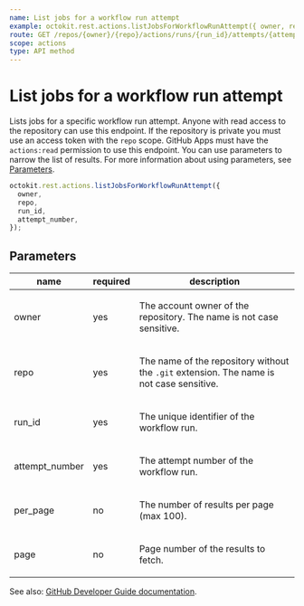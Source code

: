 ```yaml
---
name: List jobs for a workflow run attempt
example: octokit.rest.actions.listJobsForWorkflowRunAttempt({ owner, repo, run_id, attempt_number })
route: GET /repos/{owner}/{repo}/actions/runs/{run_id}/attempts/{attempt_number}/jobs
scope: actions
type: API method
---
```


# List jobs for a workflow run attempt

Lists jobs for a specific workflow run attempt. Anyone with read access to the repository can use this endpoint. If the repository is private you must use an access token with the `repo` scope. GitHub Apps must have the `actions:read` permission to use this endpoint. You can use parameters to narrow the list of results. For more information about using parameters, see [Parameters](https://docs.github.com/rest/overview/resources-in-the-rest-api#parameters).

```js
octokit.rest.actions.listJobsForWorkflowRunAttempt({
  owner,
  repo,
  run_id,
  attempt_number,
});
```

## Parameters

<table>
  <thead>
    <tr>
      <th>name</th>
      <th>required</th>
      <th>description</th>
    </tr>
  </thead>
  <tbody>
    <tr><td>owner</td><td>yes</td><td>

The account owner of the repository. The name is not case sensitive.

</td></tr>
<tr><td>repo</td><td>yes</td><td>

The name of the repository without the `.git` extension. The name is not case sensitive.

</td></tr>
<tr><td>run_id</td><td>yes</td><td>

The unique identifier of the workflow run.

</td></tr>
<tr><td>attempt_number</td><td>yes</td><td>

The attempt number of the workflow run.

</td></tr>
<tr><td>per_page</td><td>no</td><td>

The number of results per page (max 100).

</td></tr>
<tr><td>page</td><td>no</td><td>

Page number of the results to fetch.

</td></tr>
  </tbody>
</table>

See also: [GitHub Developer Guide documentation](https://docs.github.com/rest/actions/workflow-jobs#list-jobs-for-a-workflow-run-attempt).
